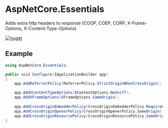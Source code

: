 # AspNetCore.Essentials
Adds extra http headers to response (COOP, COEP, CORP, X-Frame-Options, X-Content-Type-Options)

[![nuget](https://img.shields.io/nuget/v/AspNetCore.Essentials.svg)](https://www.nuget.org/packages/AspNetCore.Essentials)


## Example ##

```csharp
using AspNetCore.Essentials;

public void Configure(IApplicationBuilder app)
{
    app.AddReferrerPolicy(ReferrerPolicy.StrictOriginWhenCrossOrigin);

    app.AddXContentTypeOptions(XContentOptions.NoSniff);
    app.AddXFrameOptions(XFrameOptions.SameOrigin);
    
    app.AddCrossOriginEmbedderPolicy(CrossOriginEmbedderPolicy.RequireCorp);
    app.AddCrossOriginOpenerPolicy(CrossOriginOpenerPolicy.SameOrigin);
    app.AddCrossOriginResourcePolicy(CrossOriginResourcePolicy.SameOrigin);
}

```
